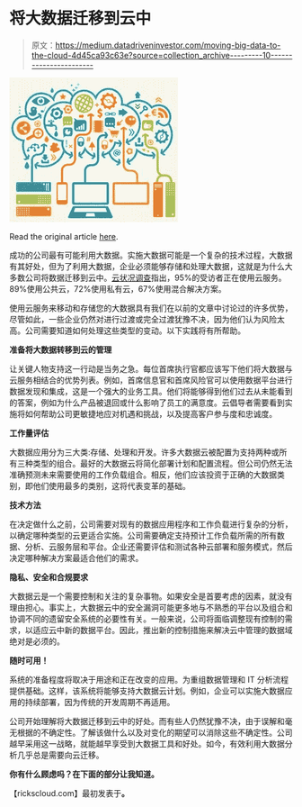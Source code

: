 # 将大数据迁移到云中

> 原文：<https://medium.datadriveninvestor.com/moving-big-data-to-the-cloud-4d45ca93c63e?source=collection_archive---------10----------------------->

![](img/f5c5ee2b53fa7c86c946188229eb0932.png)

Read the original article [here](https://rickscloud.com/moving-big-data-to-the-cloud/).

成功的公司最有可能利用大数据。实施大数据可能是一个复杂的技术过程，大数据有其好处，但为了利用大数据，企业必须能够存储和处理大数据，这就是为什么大多数公司将数据迁移到云中。[云状况调查](https://www.rightscale.com/blog/cloud-industry-insights/cloud-computing-trends-2017-state-cloud-survey)指出，95%的受访者正在使用云服务。89%使用公共云，72%使用私有云，67%使用混合解决方案。

使用云服务来移动和存储您的大数据具有我们在以前的文章中讨论过的许多优势，尽管如此，一些企业仍然对进行过渡或完全过渡犹豫不决，因为他们认为风险太高。公司需要知道如何处理这些类型的变动。以下实践将有所帮助。

**准备将大数据转移到云的管理**

让关键人物支持这一行动是当务之急。每位首席执行官都应该写下他们将大数据与云服务相结合的优势列表。例如，首席信息官和首席风险官可以使用数据平台进行数据发现和集成，这是一个强大的业务工具。他们将能够得到他们过去从未能看到的答案，例如为什么产品被退回或什么影响了员工的满意度。云倡导者需要看到实施将如何帮助公司更敏捷地应对机遇和挑战，以及提高客户参与度和忠诚度。

**工作量评估**

大数据应用分为三大类:存储、处理和开发。许多大数据云被配置为支持两种或所有三种类型的组合。最好的大数据云将简化部署计划和配置流程。但公司仍然无法准确预测未来需要使用的工作负载组合。相反，他们应该投资于正确的大数据类别，即他们使用最多的类别，这将代表变革的基础。

**技术方法**

在决定做什么之前，公司需要对现有的数据应用程序和工作负载进行复杂的分析，以确定哪种类型的云更适合实施。公司需要确定支持预计工作负载所需的所有数据、分析、云服务层和平台。企业还需要评估和测试各种云部署和服务模式，然后决定哪种解决方案最适合他们的需求。

**隐私、安全和合规要求**

大数据云是一个需要控制和关注的复杂事物。如果安全是首要考虑的因素，就没有理由担心。事实上，大数据云中的安全漏洞可能更多地与不熟悉的平台以及组合和协调不同的遗留安全系统的必要性有关。一般来说，公司将面临调整现有控制的需求，以适应云中新的数据平台。因此，推出新的控制措施来解决云中管理的数据域绝对是必须的。

**随时可用！**

系统的准备程度将取决于用途和正在改变的应用。为重组数据管理和 IT 分析流程提供基础。这样，该系统将能够支持大数据云计划。例如，企业可以实施大数据应用的持续部署，因为传统的开发周期不再适用。

公司开始理解将大数据迁移到云中的好处。而有些人仍然犹豫不决，由于误解和毫无根据的不确定性。了解该做什么以及对变化的期望可以消除这些不确定性。公司越早采用这一战略，就能越早享受到大数据工具和好处。如今，有效利用大数据分析几乎总是需要向云迁移。

**你有什么顾虑吗？在下面的部分让我知道。**

【rickscloud.com】最初发表于[](https://rickscloud.com/moving-big-data-to-the-cloud/)**。**